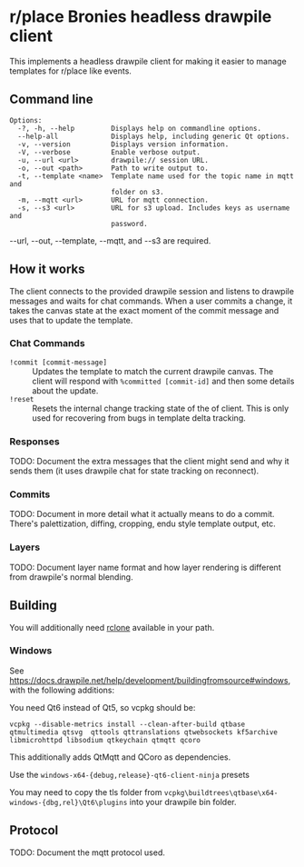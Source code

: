 # r/place Bronies headless drawpile client

This implements a headless drawpile client for making it easier to manage
templates for r/place like events.

## Command line

    Options:
      -?, -h, --help         Displays help on commandline options.
      --help-all             Displays help, including generic Qt options.
      -v, --version          Displays version information.
      -V, --verbose          Enable verbose output.
      -u, --url <url>        drawpile:// session URL.
      -o, --out <path>       Path to write output to.
      -t, --template <name>  Template name used for the topic name in mqtt and
                             folder on s3.
      -m, --mqtt <url>       URL for mqtt connection.
      -s, --s3 <url>         URL for s3 upload. Includes keys as username and
                             password.

--url, --out, --template, --mqtt, and --s3 are required.

## How it works

The client connects to the provided drawpile session and listens to drawpile
messages and waits for chat commands. When a user commits a change, it takes
the canvas state at the exact moment of the commit message and uses that to
update the template.

### Chat Commands
<dl>
  <dt><code>!commit [commit-message]</code></dt>
  <dd>Updates the template to match the current drawpile canvas. The client will
      respond with <code>%committed [commit-id]</code> and then some details
      about the update.</dd>
  <dt><code>!reset</code></dt>
  <dd>Resets the internal change tracking state of the of client. This is only
      used for recovering from bugs in template delta tracking.</dd>
</dl>

### Responses

TODO: Document the extra messages that the client might send and why it sends
them (it uses drawpile chat for state tracking on reconnect).

### Commits

TODO: Document in more detail what it actually means to do a commit. There's
palettization, diffing, cropping, endu style template output, etc.

### Layers

TODO: Document layer name format and how layer rendering is different from 
drawpile's normal blending.

## Building

You will additionally need [rclone](https://rclone.org/) available in your path.

### Windows

See https://docs.drawpile.net/help/development/buildingfromsource#windows, with
the following additions:

You need Qt6 instead of Qt5, so vcpkg should be:

    vcpkg --disable-metrics install --clean-after-build qtbase qtmultimedia qtsvg  qttools qttranslations qtwebsockets kf5archive libmicrohttpd libsodium qtkeychain qtmqtt qcoro

This additionally adds QtMqtt and QCoro as dependencies.

Use the `windows-x64-{debug,release}-qt6-client-ninja` presets

You may need to copy the tls folder from
`vcpkg\buildtrees\qtbase\x64-windows-{dbg,rel}\Qt6\plugins` into your drawpile
bin folder.

## Protocol

TODO: Document the mqtt protocol used.
